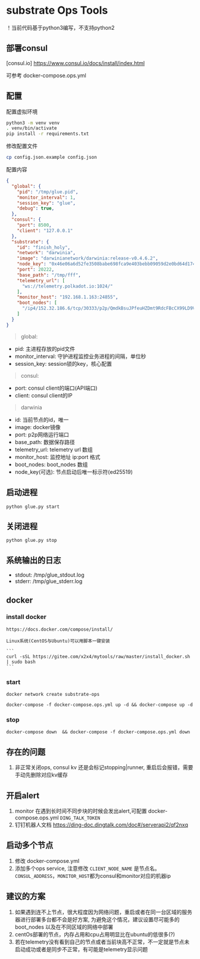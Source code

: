 # substrate Ops Tools

！当前代码基于python3编写，不支持python2

## 部署consul

[consul.io] https://www.consul.io/docs/install/index.html

可参考 docker-compose.ops.yml

## 配置

配置虚拟环境

```bash
python3 -m venv venv
. venv/bin/activate
pip install -r requirements.txt
```

修改配置文件

```bash
cp config.json.example config.json
```

配置内容

```json
{
  "global": {
    "pid": "/tmp/glue.pid",
    "monitor_interval": 1,
    "session_key": "glue",
    "debug": true,
  },
  "consul": {
    "port": 8500,
    "client": "127.0.0.1"
  },
  "substrate": {
    "id": "finish_holy",
    "network": "darwinia",
    "image": "darwinianetwork/darwinia:release-v0.4.6.2",
    "node_key": "0x46e06a6d52fe3508babe698fca9e403bebb09059d2e0bd64d174bc6c114b3557",
    "port": 20222,
    "base_path": "/tmp/fff",
    "telemetry_url": [
      "ws://telemetry.polkadot.io:1024/"
    ],
    "monitor_host": "192.168.1.163:24855",
    "boot_nodes": [
      "/ip4/152.32.186.6/tcp/30333/p2p/QmdkBsuJPfeuHZDmt9RdcFBcCX99LD9VZ2EdyHrxAmnRCa"
    ]
  }
}
```

> global:

- pid: 主进程存放的pid文件
- monitor_interval: 守护进程监控业务进程的间隔，单位秒
- session_key: session锁的key，核心配置


> consul:

- port: consul client的端口(API端口)
- client: consul client的IP

> darwinia

- id: 当前节点的id，唯一
- image: docker镜像
- port: p2p网络运行端口
- base_path: 数据保存路径
- telemetry_url: telemetry url 数组
- monitor_host: 监控地址 ip:port 格式
- boot_nodes: boot_nodes 数组
- node_key(可选): 节点启动后唯一标示符(ed25519)

## 启动进程
    python glue.py start


## 关闭进程
    python glue.py stop
    

## 系统输出的日志

- stdout: /tmp/glue_stdout.log
- stderr: /tmp/glue_stderr.log


## docker 

### install docker 

    https://docs.docker.com/compose/install/
    
    Linux系统(CentOS与Ubuntu)可以用脚本一键安装
    
    ```
    curl -sSL https://gitee.com/x2x4/mytools/raw/master/install_docker.sh | sudo bash
    ```
    
### start
    docker network create substrate-ops
    
    docker-compose -f docker-compose.ops.yml up -d && docker-compose up -d   
    
### stop

    docker-compose down  && docker-compose -f docker-compose.ops.yml down 


## 存在的问题

1. 非正常关闭ops, consul kv 还是会标记stopping|runner, 重启后会报错，需要手动先删除对应kv缓存


## 开启alert

1. monitor 在遇到长时间不同步块的时候会发出alert,可配置 docker-compose.ops.yml ``DING_TALK_TOKEN``
2. 钉钉机器人文档 https://ding-doc.dingtalk.com/doc#/serverapi2/qf2nxq

## 启动多个节点

1. 修改 docker-compose.yml
2. 添加多个ops service, 注意修改 ``CLIENT_NODE_NAME`` 是节点名。``CONSUL_ADDRESS``，``MONITOR_HOST``都为consul和monitor对应的机器ip

## 建议的方案

1. 如果遇到连不上节点，很大程度因为网络问题，重启或者在同一台区域的服务器进行部署多台都不会是好方案, 为避免这个情况，建议设置尽可能多的 boot_nodes 以及在不同区域的网络中部署
2. centOs部署的节点，内存占用和cpu占用明显比在ubuntu的低很多(?)
3. 若在telemetry没有看到自己的节点或者当前块高不正常，不一定就是节点未启动成功或者是同步不正常，有可能是telemetry显示问题